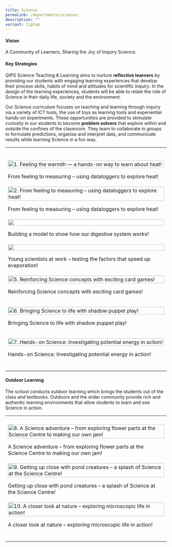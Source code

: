 ```yaml
---
title: Science
permalink: /departments/science/
description: ""
variant: tiptap
---
```

<h4><strong>Vision</strong></h4>
<p>A Community of Learners, Sharing the Joy of Inquiry Science.</p>
<h4><strong>Key Strategies</strong></h4>
<p>QtPS Science Teaching &amp; Learning aims to nurture&nbsp;<strong>reflective learners</strong>&nbsp;by
providing our students with engaging learning experiences that develop
their process skills, habits of mind and attitudes for scientific inquiry.
In the design of the learning experiences, students will be able to relate
the role of Science in their daily life, society and the environment.</p>
<p>Our Science curriculum focuses on teaching and learning through inquiry
via a variety of ICT tools, the use of toys as learning tools and experiential
hands-on experiments. These opportunities are provided to stimulate curiosity
in our students to become&nbsp;<strong>problem solvers</strong>&nbsp;that
explore within and outside the confines of the classroom. They learn to
collaborate in groups to formulate predictions, organise and interpret
data, and communicate results while learning Science in a fun way.</p>
<p></p>
<table style="minWidth: 25px">
<colgroup>
<col>
</colgroup>
<tbody>
<tr>
<td rowspan="1" colspan="1">
<p></p>
</td>
</tr>
<tr>
<td rowspan="1" colspan="1">
<p></p>
<div class="isomer-image-wrapper">
<img style="width: 100%" height="auto" width="100%" alt="1.	Feeling the warmth — a hands-on way to learn about heat!" src="/images/Dept_Science/1_Heat.jpg">
</div>
<p>From feeling to measuring – using dataloggers to explore heat!</p>
</td>
</tr>
<tr>
<td rowspan="1" colspan="1">
<div class="isomer-image-wrapper">
<img style="width: 100%" height="auto" width="100%" alt="2.	From feeling to measuring – using dataloggers to explore heat!" src="/images/Dept_Science/2_Datalogger_lesson.jpg">
</div>
<p>From feeling to measuring – using dataloggers to explore heat!</p>
</td>
</tr>
<tr>
<td rowspan="1" colspan="1">
<div class="isomer-image-wrapper">
<img style="width: 100%" height="auto" width="100%" src="https://raw.githubusercontent.com/isomerpages/moe-queenstownpri/staging/images%2FDept_Science%2F3_Digestive_System.jpg">
</div>
<p>Building a model to show how our digestive system works!</p>
</td>
</tr>
<tr>
<td rowspan="1" colspan="1">
<div class="isomer-image-wrapper">
<img style="width: 100%" height="auto" width="100%" src="https://raw.githubusercontent.com/isomerpages/moe-queenstownpri/staging/images%2FDept_Science%2F4_Investigation_Evaporation.jpg">
</div>
<p>Young scientists at work – testing the factors that speed up evaporation!</p>
</td>
</tr>
<tr>
<td rowspan="1" colspan="1">
<div class="isomer-image-wrapper">
<img style="width: 100%" height="auto" width="100%" alt="5.	Reinforcing Science concepts with exciting card games!" src="/images/Dept_Science/5_Card_Game.jpg">
</div>
<p>Reinforcing Science concepts with exciting card games!</p>
</td>
</tr>
<tr>
<td rowspan="1" colspan="1">
<p></p>
<div class="isomer-image-wrapper">
<img style="width: 100%" height="auto" width="100%" alt="6.	Bringing Science to life with shadow puppet play!" src="/images/Dept_Science/6_Shadow2.jpg">
</div>
<p>Bringing Science to life with shadow puppet play!</p>
</td>
</tr>
<tr>
<td rowspan="1" colspan="1">
<p></p>
<div class="isomer-image-wrapper">
<img style="width: 100%" height="auto" width="100%" alt="7.	Hands-on Science: Investigating potential energy in action!" src="/images/Dept_Science/7_Investigating_PE.jpg">
</div>
<p>Hands-on Science: Investigating potential energy in action!</p>
</td>
</tr>
<tr>
<td rowspan="1" colspan="1">
<p></p>
</td>
</tr>
</tbody>
</table>
<p></p>
<h4><strong>Outdoor Learning</strong></h4>
<p>The school conducts outdoor learning which brings the students out of
the class and textbooks. Outdoors and the wider community provide rich
and authentic learning environments that allow students to learn and see
Science in action.</p>
<table style="minWidth: 25px">
<colgroup>
<col>
</colgroup>
<tbody>
<tr>
<th rowspan="1" colspan="1">
<p></p>
</th>
</tr>
<tr>
<td rowspan="1" colspan="1">
<div class="isomer-image-wrapper">
<img style="width: 100%" height="auto" width="100%" alt="8.	A Science adventure – from exploring flower parts at the Science Centre to making our own jam!" src="/images/Dept_Science/8_Jam_Making.jpg">
</div>
<p>A Science adventure – from exploring flower parts at the Science Centre
to making our own jam!</p>
</td>
</tr>
<tr>
<td rowspan="1" colspan="1">
<div class="isomer-image-wrapper">
<img style="width: 100%" height="auto" width="100%" alt="9.	Getting up close with pond creatures – a splash of Science at the Science Centre!" src="/images/Dept_Science/9_Pond.jpg">
</div>
<p>Getting up close with pond creatures – a splash of Science at the Science
Centre!</p>
</td>
</tr>
<tr>
<td rowspan="1" colspan="1">
<div class="isomer-image-wrapper">
<img style="width: 100%" height="auto" width="100%" alt="10.	A closer look at nature – exploring microscopic life in action!" src="/images/Dept_Science/10_Microscope.jpg">
</div>
<p>A closer look at nature – exploring microscopic life in action!</p>
</td>
</tr>
<tr>
<td rowspan="1" colspan="1">
<p></p>
</td>
</tr>
</tbody>
</table>
<p></p>